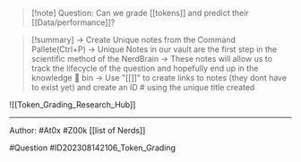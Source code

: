 
>[!note] Question: 
> Can we grade [[tokens]] and predict their [[Data/performance]]?


>[!summary] 
>-> Create Unique notes from the Command Pallete(Ctrl+P)
>-> Unique Notes in our vault are the first step in the scientific method of the NerdBrain
-> These notes will allow us to track the lifecycle of the question and hopefully end up in the knowledge 🧠 bin
-> Use "[[]]" to create links to notes (they dont have to exist yet) and create an ID # using the unique title created 

![[Token_Grading_Research_Hub]]

---


Author: #At0x #Z00k [[list of Nerds]]

#Question #ID202308142106_Token_Grading